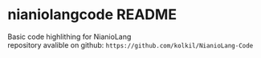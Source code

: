 # nianiolangcode README

Basic code highlithing for NianioLang <br>
repository avalible on github: `https://github.com/kolkil/NianioLang-Code`
